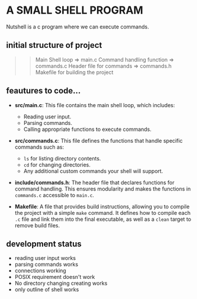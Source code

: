 # A SMALL SHELL PROGRAM 
Nutshell is a c program where we can execute commands.

## initial structure of project
>> Main Shell loop => main.c
>> Command handling function => commands.c
>> Header file for commands => commands.h
>> Makefile for building the project

## feautures to code...

- **src/main.c**: This file contains the main shell loop, which includes:
  - Reading user input.
  - Parsing commands.
  - Calling appropriate functions to execute commands.

- **src/commands.c**: This file defines the functions that handle specific commands such as:
  - `ls` for listing directory contents.
  - `cd` for changing directories.
  - Any additional custom commands your shell will support.

- **include/commands.h**: The header file that declares functions for command handling. This ensures modularity and makes the functions in `commands.c` accessible to `main.c`.

- **Makefile**: A file that provides build instructions, allowing you to compile the project with a simple `make` command. It defines how to compile each `.c` file and link them into the final executable, as well as a `clean` target to remove build files.


## development status

  - reading user input works
  - parsing commands works 
  - connections working
  - POSIX requirement doesn't work 
  - No directory changing creating works
  - only outline of shell works
